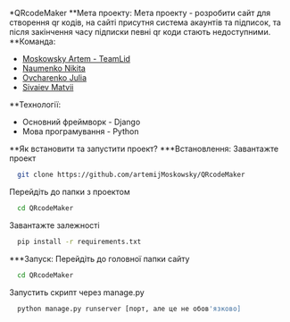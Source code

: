 *QRcodeMaker
**Мета проекту:
Мета проекту - розробити сайт для створення qr кодів, на сайті присутня система акаунтів та підписок, та після закінчення часу підписки певні qr коди стають недоступними.
**Команда:
- [Moskowsky Artem - TeamLid]()
- [Naumenko Nikita]()
- [Ovcharenko Julia]()
- [Sivaiev Matvii]()

**Технології:
- Основний фреймворк - Django
- Мова програмування - Python

**Як встановити та запустити проект?
***Встановлення:
Завантажте проект
```bash
  git clone https://github.com/artemijMoskowsky/QRcodeMaker
```
Перейдіть до папки з проектом
```bash
  cd QRcodeMaker
```
Завантажте залежності
```bash
  pip install -r requirements.txt
```

***Запуск:
Перейдіть до головної папки сайту
```bash
  cd QRcodeMaker
```
Запустить скрипт через manage.py
```bash
  python manage.py runserver [порт, але це не обов'язково]
```
